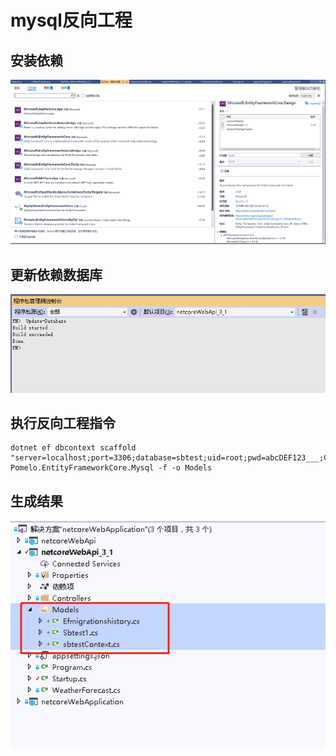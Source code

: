 # mysql反向工程

## 安装依赖

![image-20201111112527117](img\image-20201111112527117.png)

## 更新依赖数据库

![image-20201111112753801](img\image-20201111112753801.png)

## 执行反向工程指令


```
dotnet ef dbcontext scaffold "server=localhost;port=3306;database=sbtest;uid=root;pwd=abcDEF123___;CharSet=utf8mb4" Pomelo.EntityFrameworkCore.Mysql -f -o Models
```

## 生成结果

![image-20201111112941798](img\image-20201111112941798.png)